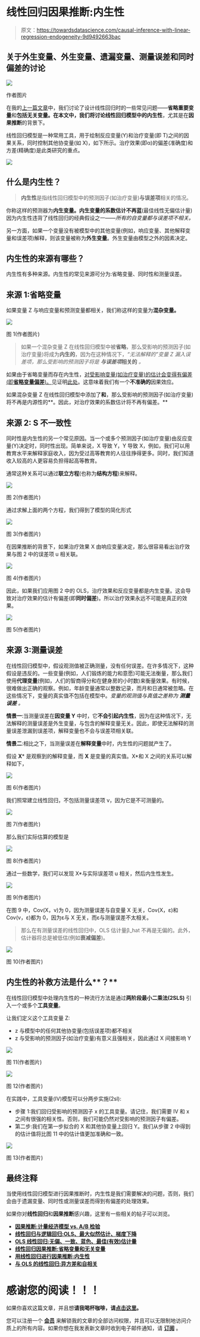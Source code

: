 # 线性回归因果推断:内生性

> 原文：<https://towardsdatascience.com/causal-inference-with-linear-regression-endogeneity-9d9492663bac>

## 关于外生变量、**外生变量、遗漏变量、测量误差和**同时偏差的讨论

![](img/fca1db6133b0b3c536c60d9bc8d23099.png)

作者图片

在我的[上一篇文章](/understand-bias-and-variance-in-causal-inference-with-linear-regression-a02e0a9622bc)中，我们讨论了设计线性回归时的一些常见问题——**省略重要变量**和**包括无关变量。**在本文中，我们将讨论线性回归模型中的**内生性**，尤其是在**因果推断**的背景下。

线性回归模型是一种常用工具，用于绘制反应变量(Y)和治疗变量(即 T)之间的因果关系，同时控制其他协变量(如 X)，如下所示。治疗效果(即α)的偏差(准确度)和方差(精确度)是此类研究的重点。

![](img/db3f84a66a26a92977e919d2461b3cd1.png)

## 什么是**内生性？**

> **内生性**是指线性回归模型中的预测因子(如治疗变量)**与误差项**相关的情况。

你称这样的预测器为**内生变量。**内生变量的系数估计**不再蓝**(最佳线性无偏估计量)因为内生性违背了线性回归的经典假设之一——*所有的自变量都与误差项不相关。*

另一方面，如果一个变量没有被模型中的其他变量(例如，响应变量、其他解释变量和误差项)解释，则该变量被称为**外生变量**。外生变量由模型之外的因素决定。

## 内生性的来源有哪些？

内生性有多种来源。内生性的常见来源可分为:省略变量、同时性和测量误差。

## **来源 1:省略变量**

如果变量 Z 与响应变量和预测变量都相关，我们称这样的变量为**混杂变量。**

![](img/d3257de84d54273510e688a5663b2816.png)

图 1(作者图片)

> 如果一个混杂变量 Z 在线性回归模型中被**省略**，那么受影响的预测因子(如治疗变量)将成为**内生的**，因为在这种情况下，*“无法解释的”变量 Z 漏入误差项，那么受影响的预测因子将是* ***与误差项*相关的** *。*

如果由于省略变量而存在内生性，[对受影响变量(如治疗变量)的估计会变得有偏差(即**省略变量偏差**)。](/understand-bias-and-variance-in-causal-inference-with-linear-regression-a02e0a9622bc)见证明[此处](/understand-bias-and-variance-in-causal-inference-with-linear-regression-a02e0a9622bc)。这意味着我们有一个**不准确的**因果效应。

如果混杂变量 Z 在线性回归模型中添加了**和**，那么受影响的预测因子(如治疗变量)将不再是内源性的**。因此，对治疗效果的系数估计将不再有偏差。**

## 来源 2: S **不一致性**

同时性是内生性的另一个常见原因。当一个或多个预测因子(如治疗变量)由反应变量(Y)决定时，同时性出现。简单来说，X 导致 Y，Y 导致 X，例如，我们可以用教育水平来解释家庭收入，因为受过高等教育的人往往挣得更多。同时，我们知道收入较高的人更容易负担得起高等教育。

通常这种关系可以通过**联立方程**(也称为**结构方程**)来解释。

![](img/2ec78d9b88ed15f5978446d04d3256b5.png)

图 2(作者图片)

通过求解上面的两个方程，我们得到了模型的简化形式

![](img/aaa917a42a66d45e043a253a2dadf5b7.png)

图 3(作者图片)

在因果推断的背景下，如果治疗效果 X 由响应变量决定，那么很容易看出治疗效果与图 2 中的误差项 u 相关联。

![](img/c4dbef7d3cf3e1665d2937c0bf2e1c51.png)

图 4(作者图片)

因此，如果我们应用图 2 中的 OLS，治疗效果和反应变量都是内生变量。这会导致对治疗效果的估计有偏差(即**同时偏差**)。所以治疗效果永远不可能是真正的效果。

![](img/1d5be764df73d5b6df149bbae1b51a9b.png)

图 5(作者图片)

## 来源 3:测量误差

在线性回归模型中，假设观测值被正确测量，没有任何误差。在许多情况下，这种假设是违反的。一些变量(例如，人们锻炼的能力和意愿)可能无法衡量，那么我们使用**代理变量**(例如，人们的智商得分和在健身房的小时数)来衡量效果。有时候，很难做出正确的观察。例如，年龄变量通常以整数记录，而月和日通常被忽略。在这些情况下，变量的真实值不包括在模型中。*变量的观测值与真值之差称为* ***测量误差*** *。*

**情景一**:当测量误差在**因变量 Y** 中时，它**不会引起内生性**，因为在这种情况下，无法解释的测量误差是外生变量，与包含的解释变量无关。因此，即使无法解释的测量误差泄漏到误差项，解释变量也不会与误差项相关联。

**情景二**:相比之下，当测量误差在**解释变量**中时，内生性的问题就产生了。

假设 **X*** 是观察到的解释变量，而 **X** 是变量的真实值。X*和 X 之间的关系可以解释如下，

![](img/9cad032d41783a702ddd7559532ae55f.png)

图 6(作者图片)

我们照常建立线性回归，不包括测量误差项 v，因为它是不可测量的。

![](img/e00c4206ffd3e5d090bf7766eb29999d.png)

图 7(作者图片)

那么我们实际估算的模型是

![](img/6faab75fb26f17ed219df7361ab36f4f.png)

图 8(作者图片)

通过一些数学，我们可以发现 X*与实际误差项 u 相关，然后内生性发生。

![](img/7ff3dc003a2738b994ea1a86e962417c.png)

图 9(作者图片)

在图 9 中，Cov(X，v)为 0，因为测量误差与自变量 X 无关，Cov(X，ε)和 Cov(v，ε)都为 0，因为ε与 X 无关，而ε与测量误差不太相关。

> 那么在有测量误差的线性回归中，OLS 估计量β_hat 不再是无偏的。此外，估计器将总是被低估(例如**衰减偏差**)。

![](img/9dacd016844827421d1ace109e6cfa5b.png)

图 10(作者图片)

## **内生性**的补救方法是什么**？**

在线性回归模型中处理内生性的一种流行方法是通过**两阶段最小二乘法(2SLS)** 引入一个或多个**工具变量**。

让我们定义这个工具变量 Z:

*   z 与模型中的任何其他协变量(包括误差项)都不相关
*   z 与受影响的预测因子(如治疗变量)有意义且强相关，因此通过 X 间接影响 Y

![](img/a5cab582943a29a78664ed177c6cdf36.png)

图 11(作者图片)

![](img/fa85fb756ad8391f5f7d9c6901f4eb8f.png)

图 12(作者图片)

在实践中，工具变量(IV)模型可以分两步实施(2sl):

*   步骤 1:我们回归受影响的预测因子 x 的工具变量。请记住，我们需要 IV 和 x 之间有很强的相关性。否则，我们可能仍然对受影响的预测因子有偏差。
*   第二步:我们在第一步拟合的 X 和其他协变量上回归 Y。我们从步骤 2 中得到的估计值将比图 11 中的估计值更加准确和一致。

![](img/c6ff67f2491d007a2164fd73da8cf1eb.png)

图 13(作者图片)

## 最终注释

当使用线性回归模型进行因果推断时，内生性是我们需要解决的问题，否则，我们会由于遗漏变量、同时性或测量误差而得到有偏差的处理效果。

如果你对**线性回归**和**因果推断**感兴趣，这里有一些相关的帖子可以浏览。

*   [**因果推断:计量经济模型 vs. A/B 检验**](/causal-inference-econometric-models-vs-a-b-testing-190781fe82c5)
*   [**线性回归与逻辑回归:OLS、最大似然估计、梯度下降**](/linear-regression-vs-logistic-regression-ols-maximum-likelihood-estimation-gradient-descent-bcfac2c7b8e4)
*   [**OLS 线性回归:无偏、一致、蓝色、最佳(有效)估计量**](/linear-regression-with-ols-unbiased-consistent-blue-best-efficient-estimator-359a859f757e)
*   [**线性回归因果推断:省略变量和无关变量**](/understand-bias-and-variance-in-causal-inference-with-linear-regression-a02e0a9622bc)
*   [**用线性回归进行因果推断:内生性**](/causal-inference-with-linear-regression-endogeneity-9d9492663bac)
*   [**与 OLS 的线性回归:异方差和自相关**](/linear-regression-with-ols-heteroskedasticity-and-autocorrelation-c12f1f65c13)

# 感谢您的阅读！！！

如果你喜欢这篇文章，并且想**请我喝杯咖啡，请[点击这里](https://ko-fi.com/aaronzhu)。**

您可以注册一个 [**会员**](https://aaron-zhu.medium.com/membership) 来解锁我的文章的全部访问权限，并且可以无限制地访问介质上的所有内容。如果你想在我发表新文章时收到电子邮件通知，请 [**订阅**](https://aaron-zhu.medium.com/subscribe) 。